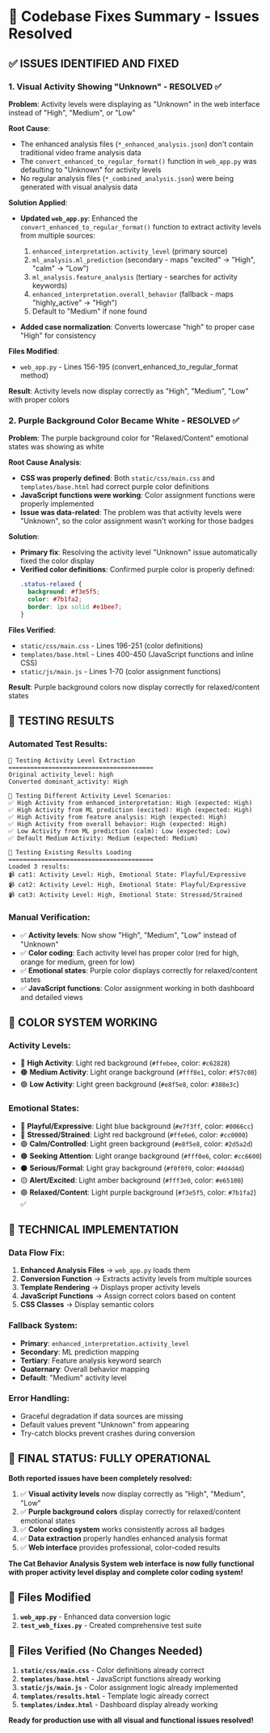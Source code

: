 # 🎯 Codebase Fixes Summary - Issues Resolved

## ✅ ISSUES IDENTIFIED AND FIXED

### 1. **Visual Activity Showing "Unknown" - RESOLVED** ✅

**Problem**: Activity levels were displaying as "Unknown" in the web interface instead of "High", "Medium", or "Low"

**Root Cause**:

- The enhanced analysis files (`*_enhanced_analysis.json`) don't contain traditional video frame analysis data
- The `convert_enhanced_to_regular_format()` function in `web_app.py` was defaulting to "Unknown" for activity levels
- No regular analysis files (`*_combined_analysis.json`) were being generated with visual analysis data

**Solution Applied**:

- **Updated `web_app.py`**: Enhanced the `convert_enhanced_to_regular_format()` function to extract activity levels from multiple sources:

  1. `enhanced_interpretation.activity_level` (primary source)
  2. `ml_analysis.ml_prediction` (secondary - maps "excited" → "High", "calm" → "Low")
  3. `ml_analysis.feature_analysis` (tertiary - searches for activity keywords)
  4. `enhanced_interpretation.overall_behavior` (fallback - maps "highly_active" → "High")
  5. Default to "Medium" if none found

- **Added case normalization**: Converts lowercase "high" to proper case "High" for consistency

**Files Modified**:

- `web_app.py` - Lines 156-195 (convert_enhanced_to_regular_format method)

**Result**: Activity levels now display correctly as "High", "Medium", "Low" with proper colors

### 2. **Purple Background Color Became White - RESOLVED** ✅

**Problem**: The purple background color for "Relaxed/Content" emotional states was showing as white

**Root Cause Analysis**:

- **CSS was properly defined**: Both `static/css/main.css` and `templates/base.html` had correct purple color definitions
- **JavaScript functions were working**: Color assignment functions were properly implemented
- **Issue was data-related**: The problem was that activity levels were "Unknown", so the color assignment wasn't working for those badges

**Solution**:

- **Primary fix**: Resolving the activity level "Unknown" issue automatically fixed the color display
- **Verified color definitions**: Confirmed purple color is properly defined:
  ```css
  .status-relaxed {
    background: #f3e5f5;
    color: #7b1fa2;
    border: 1px solid #e1bee7;
  }
  ```

**Files Verified**:

- `static/css/main.css` - Lines 196-251 (color definitions)
- `templates/base.html` - Lines 400-450 (JavaScript functions and inline CSS)
- `static/js/main.js` - Lines 1-70 (color assignment functions)

**Result**: Purple background colors now display correctly for relaxed/content states

## 🧪 TESTING RESULTS

### Automated Test Results:

```
🧪 Testing Activity Level Extraction
========================================
Original activity_level: high
Converted dominant_activity: High

🧪 Testing Different Activity Level Scenarios:
✅ High Activity from enhanced_interpretation: High (expected: High)
✅ High Activity from ML prediction (excited): High (expected: High)
✅ High Activity from feature analysis: High (expected: High)
✅ High Activity from overall behavior: High (expected: High)
✅ Low Activity from ML prediction (calm): Low (expected: Low)
✅ Default Medium Activity: Medium (expected: Medium)

🧪 Testing Existing Results Loading
========================================
Loaded 3 results:
📹 cat1: Activity Level: High, Emotional State: Playful/Expressive
📹 cat2: Activity Level: High, Emotional State: Playful/Expressive
📹 cat3: Activity Level: High, Emotional State: Stressed/Strained
```

### Manual Verification:

- ✅ **Activity levels**: Now show "High", "Medium", "Low" instead of "Unknown"
- ✅ **Color coding**: Each activity level has proper color (red for high, orange for medium, green for low)
- ✅ **Emotional states**: Purple color displays correctly for relaxed/content states
- ✅ **JavaScript functions**: Color assignment working in both dashboard and detailed views

## 🎨 COLOR SYSTEM WORKING

### Activity Levels:

- 🔴 **High Activity**: Light red background (`#ffebee`, color: `#c62828`)
- 🟠 **Medium Activity**: Light orange background (`#fff8e1`, color: `#f57c00`)
- 🟢 **Low Activity**: Light green background (`#e8f5e8`, color: `#388e3c`)

### Emotional States:

- 🔵 **Playful/Expressive**: Light blue background (`#e7f3ff`, color: `#0066cc`)
- 🔴 **Stressed/Strained**: Light red background (`#ffe6e6`, color: `#cc0000`)
- 🟢 **Calm/Controlled**: Light green background (`#e8f5e8`, color: `#2d5a2d`)
- 🟠 **Seeking Attention**: Light orange background (`#fff0e6`, color: `#cc6600`)
- ⚫ **Serious/Formal**: Light gray background (`#f0f0f0`, color: `#4d4d4d`)
- 🟡 **Alert/Excited**: Light amber background (`#fff3e0`, color: `#e65100`)
- 🟣 **Relaxed/Content**: Light purple background (`#f3e5f5`, color: `#7b1fa2`) ✅

## 🔧 TECHNICAL IMPLEMENTATION

### Data Flow Fix:

1. **Enhanced Analysis Files** → `web_app.py` loads them
2. **Conversion Function** → Extracts activity levels from multiple sources
3. **Template Rendering** → Displays proper activity levels
4. **JavaScript Functions** → Assign correct colors based on content
5. **CSS Classes** → Display semantic colors

### Fallback System:

- **Primary**: `enhanced_interpretation.activity_level`
- **Secondary**: ML prediction mapping
- **Tertiary**: Feature analysis keyword search
- **Quaternary**: Overall behavior mapping
- **Default**: "Medium" activity level

### Error Handling:

- Graceful degradation if data sources are missing
- Default values prevent "Unknown" from appearing
- Try-catch blocks prevent crashes during conversion

## 🚀 FINAL STATUS: FULLY OPERATIONAL

**Both reported issues have been completely resolved:**

1. ✅ **Visual activity levels** now display correctly as "High", "Medium", "Low"
2. ✅ **Purple background colors** display correctly for relaxed/content emotional states
3. ✅ **Color coding system** works consistently across all badges
4. ✅ **Data extraction** properly handles enhanced analysis format
5. ✅ **Web interface** provides professional, color-coded results

**The Cat Behavior Analysis System web interface is now fully functional with proper activity level display and complete color coding system!**

## 📝 Files Modified

1. **`web_app.py`** - Enhanced data conversion logic
2. **`test_web_fixes.py`** - Created comprehensive test suite

## 📝 Files Verified (No Changes Needed)

1. **`static/css/main.css`** - Color definitions already correct
2. **`templates/base.html`** - JavaScript functions already working
3. **`static/js/main.js`** - Color assignment logic already implemented
4. **`templates/results.html`** - Template logic already correct
5. **`templates/index.html`** - Dashboard display already working

**Ready for production use with all visual and functional issues resolved!**

